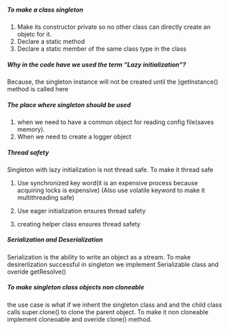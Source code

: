 
##### To make a class singleton

1) Make its constructor private so no other class can directly create an objetc for it.
2) Declare a static method
3) Declare a static member of the same class type in the class
 
 
##### Why in the code have we used the term “Lazy initialization”?
 
Because, the singleton instance will not be created until the }getInstance() method is called here
 
##### The place where singleton should be used
1) when we need to have a common object for reading config file(saves memory).
2) When we need to create a logger object

##### Thread safety
Singleton with lazy initialization is not thread safe. To make it thread safe

1) Use synchronized key word(it is an expensive process because acquiring locks is expensive)
(Also use volatile keyword to make it multithreading safe)

2) Use eager initialization ensures thread safety

3) creating helper class  ensures thread safety

##### Serialization and Deserialization
Serialization is the ability to write an object as a stream. To make desirerlization successful in singleton
we implement Serializable class and overide getResolve()

##### To make singleton class objects non cloneable
the use case is what if we inherit the singleton class and and the child class calls super.clone() to clone the parent object.
To make it non cloneable implement cloneoable and overide clone() method.